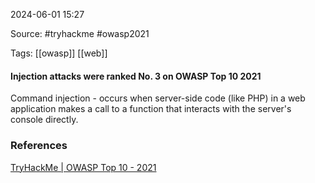 
2024-06-01 15:27

Source: #tryhackme #owasp2021 

Tags: [[owasp]] [[web]] 

#### Injection attacks were ranked No. 3 on OWASP Top 10 2021

Command injection -  occurs when server-side code (like PHP) in a web application makes a call to a function that interacts with the server's console directly.


### References
[TryHackMe | OWASP Top 10 - 2021](https://tryhackme.com/r/room/owasptop102021)